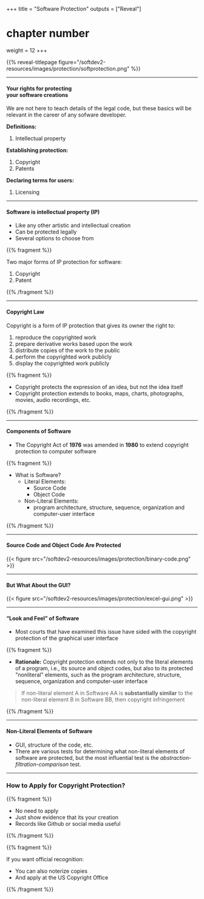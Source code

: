 +++
title = "Software Protection"
outputs = ["Reveal"]
# chapter number
weight = 12
+++

{{% reveal-titlepage figure="/softdev2-resources/images/protection/softprotection.png" %}}

---

#### Your rights for protecting<br> your software creations

We are not here to teach details of the legal code, but these basics
will be relevant in the career of any sofware developer.

**Definitions:**
1. Intellectual property

**Establishing protection:**
1. Copyright
1. Patents

**Declaring terms for users:**
1. Licensing

---

#### Software is intellectual property (IP)

- Like any other artistic and intellectual creation
- Can be protected legally
- Several options to choose from

{{% fragment %}}

Two major forms of IP protection for software:

1. Copyright
2. Patent

{{% /fragment %}}

---

#### Copyright Law

Copyright is a form of IP protection that 
gives its owner the right to:
1. reproduce the copyrighted work
2. prepare derivative works based upon the work
3. distribute copies of the work to the public
4. perform the copyrighted work publicly 
5. display the copyrighted work publicly

{{% fragment %}}

- Copyright protects the expression of an 
idea, but not the idea itself
- Copyright protection extends to books, 
maps, charts, photographs, movies, audio 
recordings, etc. 

{{% /fragment %}}

---

#### Components of Software

- The Copyright Act of **1976** was amended in 
**1980** to extend copyright protection to 
computer software

{{% fragment %}}

- What is Software?
  - Literal Elements:
    - Source Code
    - Object Code
  - Non-Literal Elements: 
    - program architecture, structure, sequence, 
organization and computer-user interface 

{{% /fragment %}}

---

#### Source Code and Object Code Are Protected

{{< figure src="/softdev2-resources/images/protection/binary-code.png" >}}

---

#### But What About the GUI? 

{{< figure src="/softdev2-resources/images/protection/excel-gui.png" >}}

---

#### “Look and Feel” of Software

- Most courts that have examined this issue have sided with the
copyright protection of the graphical user interface

{{% fragment %}}

- **Rationale:** Copyright protection extends not only to the literal
elements of a program, i.e., its source and object codes, but also to
its protected "nonliteral" elements, such as the program architecture,
structure, sequence, organization and computer-user interface

> If non-literal element A in Software AA is **substantially similar** to
the non-literal element B in Software BB, then copyright infringement

{{% /fragment %}}

---

#### Non-Literal Elements of Software

- GUI, structure of the code, etc. 
- There are various tests for determining what non-literal elements of
  software are protected, but the most influential test is the
  _abstraction-filtration-comparison_ test.
  
---

### How to Apply for Copyright Protection?

{{% fragment %}}

- No need to apply
- Just show evidence that its your creation
- Records like Github or social media useful

{{% /fragment %}}

{{% fragment %}}

If you want official recognition:
- You can also noterize copies
- And apply at the US Copyright Office

{{% /fragment %}}
